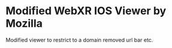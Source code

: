 #  Modified WebXR IOS Viewer by Mozilla

Modified viewer to restrict to a domain removed url bar etc.
